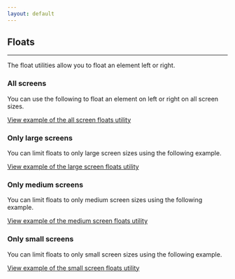 ```yaml
---
layout: default
---
```


## Floats

<hr>

The float utilities allow you to float an element left or right.

### All screens

You can use the following to float an element on left or right on all screen
sizes.

<a href="/examples/utilities/floats/default/"
    class="js-example">
View example of the all screen floats utility
</a>

### Only large screens

You can limit floats to only large screen sizes using the following example.

<a href="/examples/utilities/floats/large-screens/"
    class="js-example">
View example of the large screen floats utility
</a>

### Only medium screens

You can limit floats to only medium screen sizes using the following example.

<a href="/examples/utilities/floats/medium-screens/"
    class="js-example">
View example of the medium screen floats utility
</a>

### Only small screens

You can limit floats to only small screen sizes using the following example.

<a href="/examples/utilities/floats/small-screens/"
    class="js-example">
View example of the small screen floats utility
</a>
